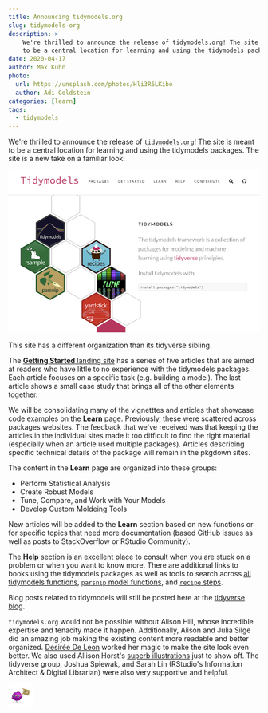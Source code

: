 ```yaml
---
title: Announcing tidymodels.org
slug: tidymodels-org
description: >
    We're thrilled to announce the release of tidymodels.org! The site is meant
    to be a central location for learning and using the tidymodels packages. 
date: 2020-04-17
author: Max Kuhn
photo:
  url: https://unsplash.com/photos/Hli3R6LKibo
  author: Adi Goldstein
categories: [learn]
tags:
  - tidymodels
---
```




We're thrilled to announce the release of [`tidymodels.org`](https://www.tidymodels.org)! The site is meant to be a central location for learning and using the tidymodels packages. The site is a new take on a familiar look:

![](tidymodels-front-page.jpg)

This site has a different organization than its tidyverse sibling. 

The [**Getting Started** landing site](https://www.tidymodels.org/start/) has a series of five articles that are aimed at readers who have little to no experience with the tidymodels packages. Each article focuses on a specific task (e.g. building a model). The last article shows a small case study that brings all of the other elements together. 

We will be consolidating many of the vignetttes and articles that showcase code examples on the [**Learn**](https://www.tidymodels.org/learn/) page. Previously, these were scattered across packages websites. The feedback that we've received was that keeping the articles in the individual sites made it too difficult to find the right material (especially when an article used multiple packages). Articles describing specific technical details of the package will remain in the pkgdown sites. 

The content in the **Learn** page are organized into these groups: 

 * Perform Statistical Analysis
 * Create Robust Models
 * Tune, Compare, and Work with Your Models
 * Develop Custom Moldeing Tools

New articles will be added to the **Learn** section based on new functions or for specific topics that need more documentation (based GitHub issues as well as posts to StackOverflow or RStudio Community). 

The [**Help**](https://www.tidymodels.org/help/) section is an excellent place to consult when you are stuck on a problem or when you want to know more. There are additional links to books using the tidymodels packages as well as tools to search across [all tidymodels functions](https://www.tidymodels.org/find/), [`parsnip` model functions](https://www.tidymodels.org/find/parsnip/), and [`recipe` steps](https://www.tidymodels.org/find/recipes/). 

Blog posts related to tidymodels will still be posted here at the [tidyverse blog](https://www.tidyverse.org/blog/).

`tidymodels.org`  would not be possible without Alison Hill, whose incredible expertise and tenacity made it happen. Additionally, Alison and Julia Silge did an amazing job making the existing content more readable and better organized. [Desirée De Leon](https://desiree.rbind.io/) worked her magic to make the site look even better. We also used Allison Horst's [superb illustrations](https://github.com/allisonhorst/stats-illustrations) just to show off. The tidyverse group, Joshua Spiewak, and Sarah Lin (RStudio's Information Architect & Digital Librarian) were also very supportive and helpful.

![](parsnip-flagger.png)
